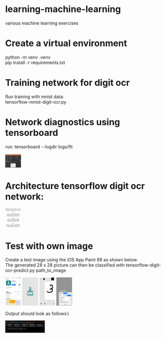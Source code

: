 # learning-machine-learning
various machine learning exercises

# Create a virtual environment
python -m venv .venv \
pip install -r requirements.txt

# Training network for digit ocr
Run training with mnist data: \
tensorflow-mnist-digit-ocr.py

# Network diagnostics using tensorboard
run: tensorboard --logdir logs/fit
<div align="left">
  <img src="./doc/tensorboard.png"  width="10%" height="10%"/>
</div>

# Architecture tensorflow digit ocr network:
<div align="left">
  <img src="./doc/model_plot.png"  width="10%" height="10%"/>
</div>

# Test with own image
Create a test image using the iOS App Paint 98 as shown below.\
The generated 28 x 28 picture can then be classified with tensorflow-digit-ocr-predict.py path_to_image
<div align="left">
  <img src="./doc/IMG_0357.PNG"  width="10%" height="10%"/>
  <img src="./doc/IMG_0358.PNG"  width="10%" height="10%"/>
  <img src="./doc/IMG_0359.PNG"  width="10%" height="10%"/>
  <img src="./doc/IMG_0360.PNG"  width="10%" height="10%"/>
</div>

Output should look as follows:\
<div align="left">
  <img src="./doc/predict-output.png"  width="25%" height="25%"/>
</div>

